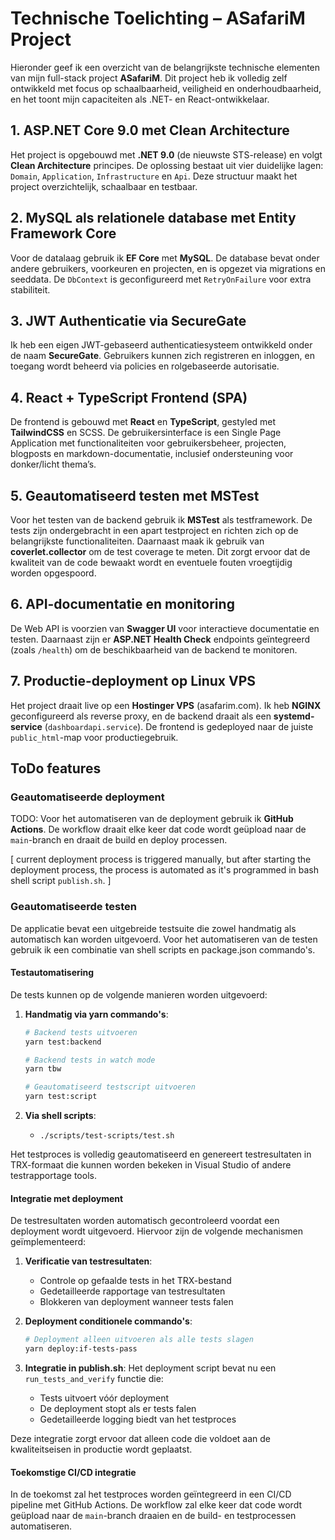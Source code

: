# Technische Toelichting – ASafariM Project

Hieronder geef ik een overzicht van de belangrijkste technische elementen van mijn full-stack project **ASafariM**. 
Dit project heb ik volledig zelf ontwikkeld met focus op schaalbaarheid, veiligheid en onderhoudbaarheid, en het toont mijn capaciteiten als .NET- en React-ontwikkelaar.

## 1. ASP.NET Core 9.0 met Clean Architecture
Het project is opgebouwd met **.NET 9.0** (de nieuwste STS-release) en volgt **Clean Architecture** principes. 
De oplossing bestaat uit vier duidelijke lagen: `Domain`, `Application`, `Infrastructure` en `Api`. 
Deze structuur maakt het project overzichtelijk, schaalbaar en testbaar.

## 2. MySQL als relationele database met Entity Framework Core
Voor de datalaag gebruik ik **EF Core** met **MySQL**. 
De database bevat onder andere gebruikers, voorkeuren en projecten, en is opgezet via migrations en seeddata. 
De `DbContext` is geconfigureerd met `RetryOnFailure` voor extra stabiliteit.

## 3. JWT Authenticatie via SecureGate
Ik heb een eigen JWT-gebaseerd authenticatiesysteem ontwikkeld onder de naam **SecureGate**. 
Gebruikers kunnen zich registreren en inloggen, en toegang wordt beheerd via policies en rolgebaseerde autorisatie.

## 4. React + TypeScript Frontend (SPA)
De frontend is gebouwd met **React** en **TypeScript**, gestyled met **TailwindCSS** en SCSS. 
De gebruikersinterface is een Single Page Application met functionaliteiten voor gebruikersbeheer, projecten, blogposts en markdown-documentatie, inclusief ondersteuning voor donker/licht thema’s.

## 5. Geautomatiseerd testen met MSTest
Voor het testen van de backend gebruik ik **MSTest** als testframework. 
De tests zijn ondergebracht in een apart testproject en richten zich op de belangrijkste functionaliteiten. 
Daarnaast maak ik gebruik van **coverlet.collector** om de test coverage te meten. 
Dit zorgt ervoor dat de kwaliteit van de code bewaakt wordt en eventuele fouten vroegtijdig worden opgespoord.

## 6. API-documentatie en monitoring
De Web API is voorzien van **Swagger UI** voor interactieve documentatie en testen. 
Daarnaast zijn er **ASP.NET Health Check** endpoints geïntegreerd (zoals `/health`) om de beschikbaarheid van de backend te monitoren.

## 7. Productie-deployment op Linux VPS
Het project draait live op een **Hostinger VPS** (asafarim.com). 
Ik heb **NGINX** geconfigureerd als reverse proxy, en de backend draait als een **systemd-service** (`dashboardapi.service`). 
De frontend is gedeployed naar de juiste `public_html`-map voor productiegebruik.

## ToDo features
### Geautomatiseerde deployment
TODO: Voor het automatiseren van de deployment gebruik ik **GitHub Actions**. 
De workflow draait elke keer dat code wordt geüpload naar de `main`-branch en draait de build en deploy processen.

[
    current deployment process is triggered manually, but after starting the deployment process, the process is automated as it's programmed in bash shell script `publish.sh`.
]

### Geautomatiseerde testen
De applicatie bevat een uitgebreide testsuite die zowel handmatig als automatisch kan worden uitgevoerd. Voor het automatiseren van de testen gebruik ik een combinatie van shell scripts en package.json commando's.

#### Testautomatisering
De tests kunnen op de volgende manieren worden uitgevoerd:

1. **Handmatig via yarn commando's**:
   ```bash
   # Backend tests uitvoeren
   yarn test:backend
   
   # Backend tests in watch mode
   yarn tbw
   
   # Geautomatiseerd testscript uitvoeren
   yarn test:script
   ```

2. **Via shell scripts**:
   - `./scripts/test-scripts/test.sh`

Het testproces is volledig geautomatiseerd en genereert testresultaten in TRX-formaat die kunnen worden bekeken in Visual Studio of andere testrapportage tools.

#### Integratie met deployment
De testresultaten worden automatisch gecontroleerd voordat een deployment wordt uitgevoerd. Hiervoor zijn de volgende mechanismen geïmplementeerd:

1. **Verificatie van testresultaten**:
   - Controle op gefaalde tests in het TRX-bestand
   - Gedetailleerde rapportage van testresultaten
   - Blokkeren van deployment wanneer tests falen

2. **Deployment conditionele commando's**:
   ```bash
   # Deployment alleen uitvoeren als alle tests slagen
   yarn deploy:if-tests-pass
   ```

3. **Integratie in publish.sh**:
   Het deployment script bevat nu een `run_tests_and_verify` functie die:
   - Tests uitvoert vóór deployment
   - De deployment stopt als er tests falen
   - Gedetailleerde logging biedt van het testproces

Deze integratie zorgt ervoor dat alleen code die voldoet aan de kwaliteitseisen in productie wordt geplaatst.

#### Toekomstige CI/CD integratie
In de toekomst zal het testproces worden geïntegreerd in een CI/CD pipeline met GitHub Actions. De workflow zal elke keer dat code wordt geüpload naar de `main`-branch draaien en de build- en testprocessen automatiseren.
